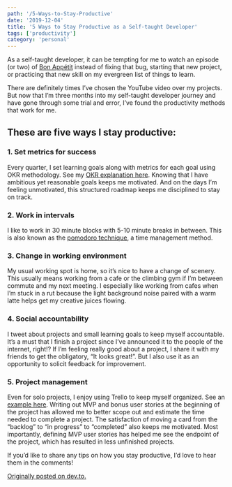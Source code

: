 ```yaml
---
path: '/5-Ways-to-Stay-Productive'
date: '2019-12-04'
title: '5 Ways to Stay Productive as a Self-taught Developer'
tags: ['productivity']
category: 'personal'
---
```


As a self-taught developer, it can be tempting for me to watch an episode (or two) of [Bon Appétit](https://www.youtube.com/user/BonAppetitDotCom) instead of fixing that bug, starting that new project, or practicing that new skill on my evergreen list of things to learn.

There are definitely times I’ve chosen the YouTube video over my projects. But now that I’m three months into my self-taught developer journey and have gone through some trial and error, I’ve found the productivity methods that work for me.

## These are five ways I stay productive:

### 1. Set metrics for success

Every quarter, I set learning goals along with metrics for each goal using OKR methodology. See my [OKR explanation here](https://github.com/sophi-li/OKRs-self-learning). Knowing that I have ambitious yet reasonable goals keeps me motivated. And on the days I’m feeling unmotivated, this structured roadmap keeps me disciplined to stay on track.

### 2. Work in intervals

I like to work in 30 minute blocks with 5-10 minute breaks in between. This is also known as the [pomodoro technique](https://en.wikipedia.org/wiki/Pomodoro_Technique), a time management method.

### 3. Change in working environment

My usual working spot is home, so it’s nice to have a change of scenery. This usually means working from a cafe or the climbing gym if I’m between commute and my next meeting. I especially like working from cafes when I’m stuck in a rut because the light background noise paired with a warm latte helps get my creative juices flowing.

### 4. Social accountability

I tweet about projects and small learning goals to keep myself accountable. It’s a must that I finish a project since I’ve announced it to the people of the internet, right!? If I’m feeling really good about a project, I share it with my friends to get the obligatory, “It looks great!”. But I also use it as an opportunity to solicit feedback for improvement.

### 5. Project management

Even for solo projects, I enjoy using Trello to keep myself organized. See an [example here](https://trello.com/b/SzRG41aF/agile-sprint-board-recipe). Writing out MVP and bonus user stories at the beginning of the project has allowed me to better scope out and estimate the time needed to complete a project. The satisfaction of moving a card from the “backlog” to “in progress” to “completed” also keeps me motivated. Most importantly, defining MVP user stories has helped me see the endpoint of the project, which has resulted in less unfinished projects.

If you’d like to share any tips on how you stay productive, I’d love to hear them in the comments!

[Originally posted on dev.to.](https://dev.to/sophia_wyl/5-ways-to-stay-productive-as-a-self-taught-developer-efc)
